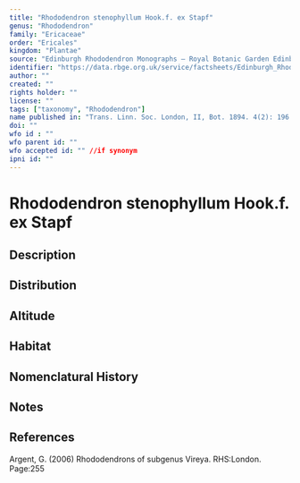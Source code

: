 ```yaml
---
title: "Rhododendron stenophyllum Hook.f. ex Stapf"
genus: "Rhododendron"
family: "Ericaceae"
order: "Ericales"
kingdom: "Plantae"
source: "Edinburgh Rhododendron Monographs – Royal Botanic Garden Edinburgh"
identifier: "https://data.rbge.org.uk/service/factsheets/Edinburgh_Rhododendron_Monographs.xhtml"
author: ""
created: ""
rights holder: ""
license: ""
tags: ["taxonomy", "Rhododendron"]
name published in: "Trans. Linn. Soc. London, II, Bot. 1894. 4(2): 196."
doi: ""
wfo id : ""
wfo parent id: ""
wfo accepted id: "" //if synonym                      
ipni id: ""
---
```


                       

# Rhododendron stenophyllum Hook.f. ex Stapf

## Description


## Distribution


## Altitude


## Habitat


## Nomenclatural History

                       
## Notes


## References

Argent, G. (2006) Rhododendrons of subgenus Vireya. RHS:London. Page:255
